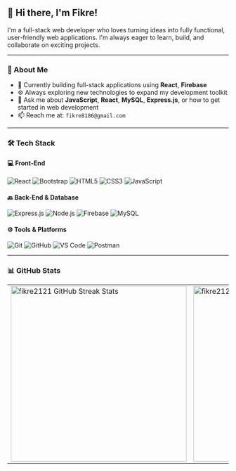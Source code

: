 ## 👋 Hi there, I'm Fikre!

I'm a full-stack web developer who loves turning ideas into fully functional, user-friendly web applications. I'm always eager to learn, build, and collaborate on exciting projects.

---

### 🧠 About Me
- 🔭 Currently building full-stack applications using **React**, **Firebase**
- ⚙️ Always exploring new technologies to expand my development toolkit
- 💬 Ask me about **JavaScript**, **React**, **MySQL**, **Express.js**, or how to get started in web development
- 📫 Reach me at: `fikre8186@gmail.com`

---

### 🛠️ Tech Stack

#### 💻 Front-End
![React](https://img.shields.io/badge/React-20232A?style=for-the-badge&logo=react&logoColor=61DAFB)
![Bootstrap](https://img.shields.io/badge/Bootstrap-7952B3?style=for-the-badge&logo=bootstrap&logoColor=white)
![HTML5](https://img.shields.io/badge/HTML5-E34F26?style=for-the-badge&logo=html5&logoColor=white)
![CSS3](https://img.shields.io/badge/CSS3-1572B6?style=for-the-badge&logo=css3&logoColor=white)
![JavaScript](https://img.shields.io/badge/JavaScript-F7DF1E?style=for-the-badge&logo=javascript&logoColor=black)

#### 🔙 Back-End & Database
![Express.js](https://img.shields.io/badge/Express.js-404D59?style=for-the-badge)
![Node.js](https://img.shields.io/badge/Node.js-339933?style=for-the-badge&logo=nodedotjs&logoColor=white)
![Firebase](https://img.shields.io/badge/Firebase-FFCA28?style=for-the-badge&logo=firebase&logoColor=black)
![MySQL](https://img.shields.io/badge/MySQL-005C84?style=for-the-badge&logo=mysql&logoColor=white)

#### ⚙️ Tools & Platforms
![Git](https://img.shields.io/badge/Git-F05032?style=for-the-badge&logo=git&logoColor=white)
![GitHub](https://img.shields.io/badge/GitHub-181717?style=for-the-badge&logo=github&logoColor=white)
![VS Code](https://img.shields.io/badge/VSCode-007ACC?style=for-the-badge&logo=visual-studio-code&logoColor=white)
![Postman](https://img.shields.io/badge/Postman-FF6C37?style=for-the-badge&logo=postman&logoColor=white)


---



### 📊 GitHub Stats

<table align="center">
  <tr>
    <td>
      <img 
        src="https://github-readme-streak-stats.herokuapp.com/?user=fikre2121&theme=tokyonight" 
        alt="fikre2121 GitHub Streak Stats" 
        width="400"
      />
    </td>
    <td>
      <img 
        src="https://github-readme-stats.vercel.app/api?username=fikre2121&show_icons=true&theme=tokyonight" 
        alt="fikre2121 GitHub Stats" 
        width="400"
      />
    </td>
  </tr>
</table>





